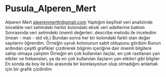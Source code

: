 # Pusula_Alperen_Mert
Alperen Mert
alperenmerttr@gmail.com
Yaptığım keşifsel veri analizinde öncelikle veri setimdeki herbir kolondaki eksik veri adetlerine baktım
Sonrasında veri setimdeki önemli değerleri .describe metodu ile inceledim (mean - max - std vb.)
Bundan sonra her bir kolondaki farklı olan değer sayılarını öğrendim. Örneğin uyruk kolonunun sabit oldupunu gördüm
Bunun ardından çeşitli grafikler çizdirerek bilginin içeriğine dair önemli bilgilere sahip olmaya çalıştım
Örneğin en çok kullanılan ilaçlar, en çok rastlanan yan etkiler ve frekansları, ya da en çok kullanılan ilaçların yan etkileri gibi bilgiler
En sonda da boy ile kilo arasında bir korelasyonun olup olmadığını anlamak için bir grafik çizdirdim
